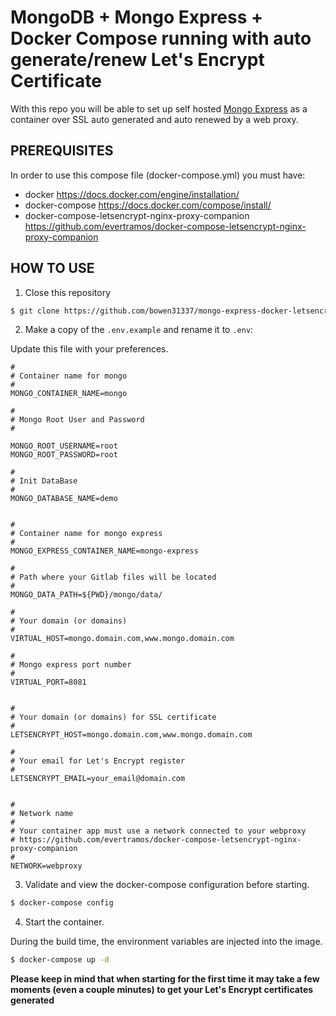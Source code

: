 # MongoDB + Mongo Express + Docker Compose running with auto generate/renew Let's Encrypt Certificate

With this repo you will be able to set up self hosted [Mongo Express](https://github.com/mongo-express/mongo-express) as a container over SSL auto generated and auto renewed by a web proxy.

## PREREQUISITES

In order to use this compose file (docker-compose.yml) you must have:

- docker https://docs.docker.com/engine/installation/
- docker-compose https://docs.docker.com/compose/install/
- docker-compose-letsencrypt-nginx-proxy-companion https://github.com/evertramos/docker-compose-letsencrypt-nginx-proxy-companion

## HOW TO USE 

1. Close this repository

```bash
$ git clone https://github.com/bowen31337/mongo-express-docker-letsencrypt.git
```

2. Make a copy of the `.env.example` and rename it to `.env`:

Update this file with your preferences.

```dotenv
#
# Container name for mongo
#
MONGO_CONTAINER_NAME=mongo

#
# Mongo Root User and Password
#

MONGO_ROOT_USERNAME=root
MONGO_ROOT_PASSWORD=root

#
# Init DataBase
#
MONGO_DATABASE_NAME=demo


#
# Container name for mongo express
#
MONGO_EXPRESS_CONTAINER_NAME=mongo-express

#
# Path where your Gitlab files will be located
#
MONGO_DATA_PATH=${PWD}/mongo/data/

#
# Your domain (or domains)
#
VIRTUAL_HOST=mongo.domain.com,www.mongo.domain.com

#
# Mongo express port number
#
VIRTUAL_PORT=8081


#
# Your domain (or domains) for SSL certificate
#
LETSENCRYPT_HOST=mongo.domain.com,www.mongo.domain.com

#
# Your email for Let's Encrypt register
#
LETSENCRYPT_EMAIL=your_email@domain.com


#
# Network name
# 
# Your container app must use a network connected to your webproxy 
# https://github.com/evertramos/docker-compose-letsencrypt-nginx-proxy-companion
#
NETWORK=webproxy
```
3. Validate and view the docker-compose configuration before starting.

```bash
$ docker-compose config
```

4. Start the container.

During the build time, the environment variables are injected into the image.

```bash
$ docker-compose up -d
```

**Please keep in mind that when starting for the first time it may take a few moments (even a couple minutes) to get your Let's Encrypt certificates generated**


